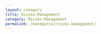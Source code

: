 ```yaml
---
layout: category
title: Risiko-Management
category: Risiko-Management
permalink: /kategorie/risiko-management/
---
```


